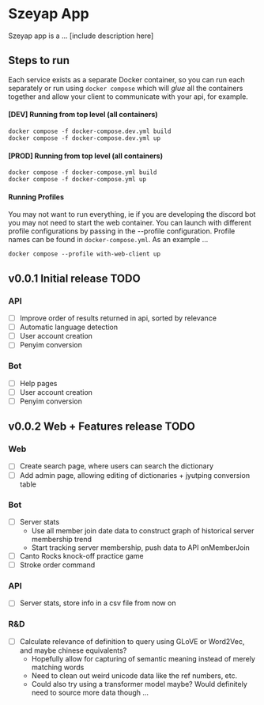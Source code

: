 # Szeyap App
Szeyap app is a ... [include description here]

## Steps to run
Each service exists as a separate Docker container, so you can run each separately or run using `docker compose` which will *glue* all the containers together and allow your client to communicate with your api, for example.

#### [DEV] Running from top level (all containers)
```
docker compose -f docker-compose.dev.yml build
docker compose -f docker-compose.dev.yml up
```

#### [PROD] Running from top level (all containers)
```
docker compose -f docker-compose.yml build
docker compose -f docker-compose.yml up
```

#### Running Profiles
You may not want to run everything, ie if you are developing the discord bot you may not need to start the web container. You can launch with different profile configurations by passing in the --profile configuration. Profile names can be found in `docker-compose.yml`. As an example ...
```
docker compose --profile with-web-client up
```

## v0.0.1 Initial release TODO
### API
- [ ] Improve order of results returned in api, sorted by relevance
- [ ] Automatic language detection
- [ ] User account creation
- [ ] Penyim conversion

### Bot
- [ ] Help pages
- [ ] User account creation
- [ ] Penyim conversion

## v0.0.2 Web + Features release TODO
### Web
- [ ] Create search page, where users can search the dictionary
- [ ] Add admin page, allowing editing of dictionaries + jyutping conversion table

### Bot
- [ ] Server stats
  - Use all member join date data to construct graph of historical server membership trend
  - Start tracking server membership, push data to API onMemberJoin
- [ ] Canto Rocks knock-off practice game
- [ ] Stroke order command

### API
- [ ] Server stats, store info in a csv file from now on

### R&D
- [ ] Calculate relevance of definition to query using GLoVE or Word2Vec, and maybe chinese equivalents?
  - Hopefully allow for capturing of semantic meaning instead of merely matching words
  - Need to clean out weird unicode data like the ref numbers, etc.
  - Could also try using a transformer model maybe? Would definitely need to source more data though ...
